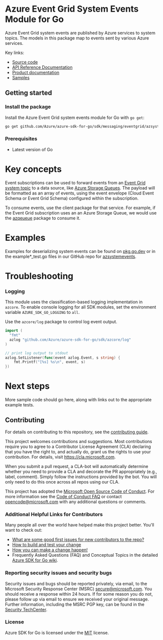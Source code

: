 # Azure Event Grid System Events Module for Go

Azure Event Grid system events are published by Azure services to system topics. The models in this package map to events sent by various Azure services.

Key links:
- [Source code][source]
- [API Reference Documentation][godoc]
- [Product documentation][product_docs]
- [Samples][godoc_examples]

## Getting started

### Install the package

Install the Azure Event Grid system events module for Go with `go get`:

```bash
go get github.com/Azure/azure-sdk-for-go/sdk/messaging/eventgrid/azsystemevents
```

### Prerequisites

- Latest version of Go

# Key concepts

Event subscriptions can be used to forward events from an [Event Grid system topic][system_topics] to a data source, like [Azure Storage Queues][event_handler_storage_queues]. The payload will be formatted as an array of events, using the event envelope (Cloud Event Schema or Event Grid Schema) configured within the subscription.

To consume events, use the client package for that service. For example, if the Event Grid subscription uses an an Azure Storage Queue, we would use the [azqeueue](https://pkg.go.dev/github.com/Azure/azure-sdk-for-go/sdk/storage/azqueue) package to consume it.

# Examples

Examples for deserializing system events can be found on [pkg.go.dev][godoc_examples] or in the example*_test.go files in our GitHub repo for [azsystemevents][source].

# Troubleshooting

### Logging

This module uses the classification-based logging implementation in `azcore`. To enable console logging for all SDK modules, set the environment variable `AZURE_SDK_GO_LOGGING` to `all`. 

Use the `azcore/log` package to control log event output.

```go
import (
  "fmt"
  azlog "github.com/Azure/azure-sdk-for-go/sdk/azcore/log"
)

// print log output to stdout
azlog.SetListener(func(event azlog.Event, s string) {
    fmt.Printf("[%s] %s\n", event, s)
})
```

# Next steps

More sample code should go here, along with links out to the appropriate example tests.

## Contributing
For details on contributing to this repository, see the [contributing guide][azure_sdk_for_go_contributing].

This project welcomes contributions and suggestions.  Most contributions require you to agree to a
Contributor License Agreement (CLA) declaring that you have the right to, and actually do, grant us
the rights to use your contribution. For details, visit https://cla.microsoft.com.

When you submit a pull request, a CLA-bot will automatically determine whether you need to provide
a CLA and decorate the PR appropriately (e.g., label, comment). Simply follow the instructions
provided by the bot. You will only need to do this once across all repos using our CLA.

This project has adopted the [Microsoft Open Source Code of Conduct](https://opensource.microsoft.com/codeofconduct/).
For more information see the [Code of Conduct FAQ](https://opensource.microsoft.com/codeofconduct/faq/) or
contact [opencode@microsoft.com](mailto:opencode@microsoft.com) with any additional questions or comments.

### Additional Helpful Links for Contributors  
Many people all over the world have helped make this project better.  You'll want to check out:

* [What are some good first issues for new contributors to the repo?](https://github.com/azure/azure-sdk-for-go/issues?q=is%3Aopen+is%3Aissue+label%3A%22up+for+grabs%22)
* [How to build and test your change][azure_sdk_for_go_contributing_developer_guide]
* [How you can make a change happen!][azure_sdk_for_go_contributing_pull_requests]
* Frequently Asked Questions (FAQ) and Conceptual Topics in the detailed [Azure SDK for Go wiki](https://github.com/azure/azure-sdk-for-go/wiki).

<!-- ### Community-->
### Reporting security issues and security bugs

Security issues and bugs should be reported privately, via email, to the Microsoft Security Response Center (MSRC) <secure@microsoft.com>. You should receive a response within 24 hours. If for some reason you do not, please follow up via email to ensure we received your original message. Further information, including the MSRC PGP key, can be found in the [Security TechCenter](https://www.microsoft.com/msrc/faqs-report-an-issue).

### License

Azure SDK for Go is licensed under the [MIT](https://github.com/Azure/azure-sdk-for-go/blob/main/sdk/template/aztemplate/LICENSE.txt) license.

<!-- LINKS -->
[azure_sdk_for_go_contributing]: https://github.com/Azure/azure-sdk-for-go/blob/main/CONTRIBUTING.md
[azure_sdk_for_go_contributing_developer_guide]: https://github.com/Azure/azure-sdk-for-go/blob/main/CONTRIBUTING.md#developer-guide
[azure_sdk_for_go_contributing_pull_requests]: https://github.com/Azure/azure-sdk-for-go/blob/main/CONTRIBUTING.md#pull-requests
[azure_cli]: https://learn.microsoft.com/cli/azure
[azure_portal]: https://portal.azure.com
[azure_sub]: https://azure.microsoft.com/free/
[event_handler_storage_queues]: https://learn.microsoft.com/azure/event-grid/handler-storage-queues
[event_handlers]: https://learn.microsoft.com/azure/event-grid/overview#event-handlers
[product_docs]: https://learn.microsoft.com/azure/event-grid/overview
[system_topics]: https://learn.microsoft.com/azure/event-grid/system-topics
 [source]: https://aka.ms/azsdk/go/systemevents/src
 [godoc_examples]: https://aka.ms/azsdk/go/systemevents/pkg#pkg-examples
 [godoc]: https://aka.ms/azsdk/go/systemevents/pkg
